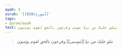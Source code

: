 ```yaml
---
ayah: 3
surah: '[[028|سورة]]'
tags:
- quran/ayah
text: نتلو عليك من نبإ موسى وفرعون بالحق لقوم يؤمنون
---
```

> نتلو عليك من نبإ [[موسى]] وفرعون بالحق لقوم يؤمنون
